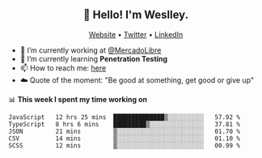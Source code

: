 <h2 align="center">👋 Hello! I'm Weslley.</h2>
<p align="center">
  <a href="http://weslleyneri.com.br">Website</a> •
  <a href="https://twitter.com/Weslley_Neri">Twitter</a> •
  <a href="https://www.linkedin.com/in/weslley-neri-3658908b">LinkedIn</a>
</p>


- 🔭 I’m currently working at [@MercadoLibre](https://github.com/mercadolibre)
- 🌱 I’m currently learning **Penetration Testing**
- 📫 How to reach me: [here](mailto:weslley39@gmail.com)
- ☁️ Quote of the moment: "Be good at something, get good or give up"

📊 **This week I spent my time working on**
<!--START_SECTION:waka-->
```text
JavaScript   12 hrs 25 mins  ██████████████▒░░░░░░░░░░   57.92 % 
TypeScript   8 hrs 6 mins    █████████▒░░░░░░░░░░░░░░░   37.81 % 
JSON         21 mins         ▒░░░░░░░░░░░░░░░░░░░░░░░░   01.70 % 
CSV          14 mins         ▒░░░░░░░░░░░░░░░░░░░░░░░░   01.10 % 
SCSS         12 mins         ▒░░░░░░░░░░░░░░░░░░░░░░░░   00.99 % 
```
<!--END_SECTION:waka-->

<!-- Inspired by https://github.com/gruselhaus/gruselhaus -->